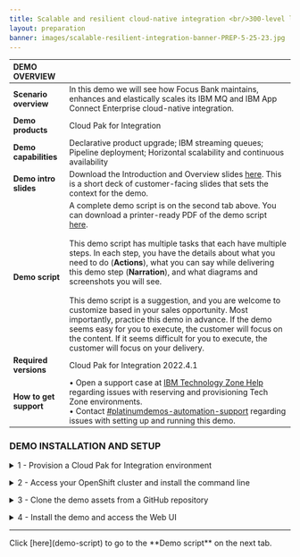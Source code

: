 ```yaml
---
title: Scalable and resilient cloud-native integration <br/>300-level live demo
layout: preparation
banner: images/scalable-resilient-integration-banner-PREP-5-25-23.jpg
---
```



<span id="place1"></span>

<span id="top"></span>

| **DEMO OVERVIEW** | | 
| :---         | :--- |
| **Scenario overview** | In this demo we will see how Focus Bank maintains, enhances and elastically scales its IBM MQ and IBM App Connect Enterprise cloud-native integration. |
| **Demo products** | Cloud Pak for Integration |
| **Demo capabilities** | Declarative product upgrade; IBM streaming queues; Pipeline deployment; Horizontal scalability and continuous availability |
| **Demo intro slides** | Download the Introduction and Overview slides <a href="https://ibm.box.com/s/quzwd2gvn7zbo9oo19xi1o05gtdlvmwj" target="_blank" rel="noreferrer">here</a>. This is a short deck of customer-facing slides that sets the context for the demo. |
| **Demo script** | A complete demo script is on the second tab above. You can download a printer-ready PDF of the demo script <a href="https://ibm.box.com/s/jsz9v4mva1jdz7gg1fls3xk4rhgiezvh" target="_blank" rel="noreferrer">here</a>.<br/><br/> This demo script has multiple tasks that each have multiple steps. In each step, you have the details about what you need to do (**Actions**), what you can say while delivering this demo step (**Narration**), and what diagrams and screenshots you will see.<br/><br/>This demo script is a suggestion, and you are welcome to customize based in your sales opportunity. Most importantly, practice this demo in advance. If the demo seems easy for you to execute, the customer will focus on the content. If it seems difficult for you to execute, the customer will focus on your delivery. |
| **Required versions** | Cloud Pak for Integration 2022.4.1 |
| **How to get support** | • Open a support case at <a href="https://techzone.ibm.com/help" target="_blank" rel="noreferrer">IBM Technology Zone Help</a> regarding issues with reserving and provisioning Tech Zone environments.<br/>• Contact <a href="https://ibm-cloud.slack.com/archives/C0216F39ACU" target="_blank" rel="noreferrer">#platinumdemos-automation-support</a> regarding issues with setting up and running this demo. |

### **DEMO INSTALLATION AND SETUP**

<details markdown="1">

<summary>1 - Provision a Cloud Pak for Integration environment</summary>

To provision your Cloud Pak for Integration environment, follow these steps: <br/>

1. To reserve a preinstalled Cloud Pak for Integration (CP4I) cluster on Red Hat OpenShift, go <a href="https://techzone.ibm.com/my/reservations/create/6430260cd7e2100017627406" target="_blank" rel="noreferrer">here</a>. Select if you prefer to make a reservation now or schedule for later. 
<br/><img src="images/prep-image001.png" width="800" />
<br/>

2. If you do not have a sales opportunity, select the purpose **Practice / Self-Education** (1) for a 3-day reservation (which can be extended to 8 days) and fill in the **Purpose description** (2).
<br/><img src="images/prep-image002.png" width="800" />
<br/>

3. Select the **Preferred Geography**.
<br/><img src="images/prep-image003.png" width="800" />
<br/>

4. Several additional fields will appear, the defaults can remain. Scroll down and click **Submit**.
<br/><img src="images/prep-image004.png" width="800" />
<br/>

5. You will receive several emails as the provisioning process continues. You should expect the final email to be sent after 2-3 hours. The final email should look similar to the following.
<br/><img src="images/prep-image005.png" width="800" />
<br/>

**[Go to top](#top)**

<br/><br/>

</details>

<span id="AccessOpenShift"></span>

<details markdown="1">

<summary>2 - Access your OpenShift cluster and install the command line</summary>


In this section, you access your OpenShift cluster and install the OpenShift command line tool. 

1. Open the **PakInstaller Portal** link that was included in the final email.
<br/><img src="images/prep-image101.png" width="800" />
<br/>

2. Navigate to the **OpenShift Console** tab.
<br/><img src="images/prep-image102.png" width="800" />
<br/>

3. Scroll down and open the **OpenShift Web Console** link (1) using **kubeadmin** as the username and **password** (2) shown.
<br/><img src="images/prep-image103.png" width="800" />
<br/>

4. On the web console page, click **?** (1), and select **Command line tools** (2).
<br/><img src="images/prep-image104.png" width="800" />
<br/>

5. Follow the links to install the OpenShift Command Line Interface (CLI) for your Operating System.
<br/><img src="images/prep-image105.png" width="800" />
<br/>

6. To configure the command line on your machine, copy and run the **OC Login command**.
<br/><img src="images/prep-image106-1.png" width="800" />
<br/><img src="images/prep-image106-2.png" width="800" />

You have successfully configured the Openshift command line on your machine.

<br/>

**[Go to top](#top)**

<br/><br/>

</details>

<span id="cloneGitHub"></span>

<details markdown="1">

<summary>3 - Clone the demo assets from a GitHub repository</summary>

To copy the repository you will need to have the Git CLI on your machine. If you don’t have it, follow the installation steps described in this page, based on your operating system.


1. To download the scripts to run the demo, create a directory, and from there run the following command:

   ```git clone https://github.com/IBM/platinum-demo-code-cloud-native-integration.git```

   <br/>

2. Change to the new cloud-native-integration directory:
   
   ```cd cloud-native-integration```

   <br/>

**[Go to top](#top)**

<br/><br/>

</details>

<span id="installDemo"></span>

<details markdown="1">

<summary>4 - Install the demo and access the Web UI</summary>

1. To deploy the demo run:

   ```./deploy.sh```

   If you didn’t use CP4I as the project name, you can append your custom project name to the deploy command. For example:

   ```deploy.sh custom-cp4i```

   <br/>

2. The deployment will take approximately 10 minutes to install. To wait for the deployment to complete and receive the web console URL run the command:

   ```./getURL.sh```

   If you didn’t use CP4I as the project name, you can append your custom project name to the getURL command. For example:

   ```getURL.sh custom-cp4i```

<br/>

Your have completed the demo setup.

<br/>

**[Go to top](#top)**

<br/><br/>

</details>
<hr/>
Click [here](demo-script) to go to the **Demo script** on the next tab.